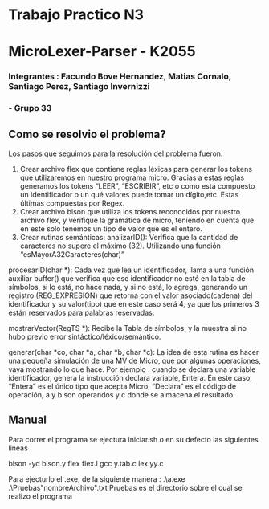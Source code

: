 # Trabajo Practico N3
# MicroLexer-Parser - K2055

### Integrantes : Facundo Bove Hernandez, Matias Cornalo, Santiago Perez, Santiago Invernizzi

### - Grupo 33

## Como se resolvio el problema? 
Los pasos que seguimos para la resolución del problema fueron:
1) Crear archivo flex que contiene reglas léxicas para generar los tokens que utilizaremos en nuestro programa micro. Gracias a estas reglas generamos los tokens “LEER”, “ESCRIBIR”, etc o como está compuesto un identificador o un qué valores puede tomar un dígito,etc. Estas últimas compuestas por Regex.
2) Crear archivo bison que utiliza los tokens reconocidos por nuestro archivo flex, y verifique la gramática de micro, teniendo en cuenta que en este solo tenemos un tipo de valor que es el entero.
3) Crear rutinas semánticas:
analizarID(): Verifica que la cantidad de caracteres no supere el máximo (32). Utilizando una función “esMayorA32Caracteres(char)”

procesarID(char *): Cada vez que lea un identificador, llama a una función auxiliar buffer() que verifica que ese identificador no esté en la tabla de símbolos, si lo está, no hace nada, y si no está, lo agrega, generando un registro (REG_EXPRESION) que retorna con el valor asociado(cadena) del identificador y su valor(tipo) que en este caso será 4, ya que los primeros 3 están reservados para palabras reservadas. 

mostrarVector(RegTS *): Recibe la Tabla de símbolos, y la muestra si no hubo previo error sintáctico/léxico/semántico.

generar(char *co, char *a, char *b, char *c): La idea de esta rutina es hacer una pequeña simulación de una MV de Micro, que por algunas operaciones, vaya mostrando lo que hace. Por ejemplo : cuando se declara una variable identificador, genera la instrucción declara variable, Entera. En este caso, “Entera” es el único tipo que acepta Micro, “Declara” es el código de operación, a y b son operandos y c donde se almacena el resultado.

## Manual
Para correr el programa se ejectura iniciar.sh o en su defecto las siguientes lineas

bison -yd bison.y
flex flex.l
gcc y.tab.c lex.yy.c

Para ejecturlo el .exe, de la siguiente manera : .\a.exe .\Pruebas\"nombreArchivo".txt
Pruebas es el directorio sobre el cual se realizo el programa
